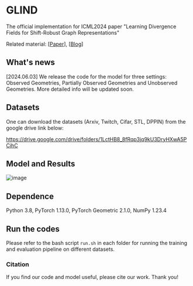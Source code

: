 # GLIND

The official implementation for ICML2024 paper "Learning Divergence Fields for Shift-Robust Graph Representations"

Related material: [[Paper]()], [[Blog]()]

## What's news

[2024.06.03] We release the code for the model for three settings: Observed Geometries, Partially Observed Geometries and Unobserved Geometries. More detailed info will be updated soon.

## Datasets

One can download the datasets (Arxiv, Twitch, Cifar, STL, DPPIN) from the google drive link below:

https://drive.google.com/drive/folders/1LctHB8_8fRqp3jq9kU3DryHXwA5PCihC

## Model and Results

![image](https://github.com/fannie1208/GLIND/assets/89764090/ea2c785b-7011-4d04-b8c8-5a328d33f984)

## Dependence

Python 3.8, PyTorch 1.13.0, PyTorch Geometric 2.1.0, NumPy 1.23.4

## Run the codes

Please refer to the bash script `run.sh` in each folder for running the training and evaluation pipeline on different datasets.

### Citation

If you find our code and model useful, please cite our work. Thank you!
